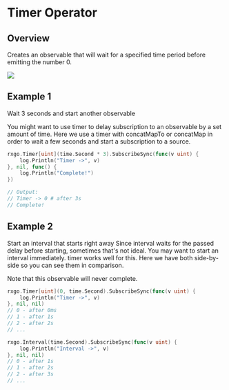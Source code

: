 # Timer Operator

## Overview

Creates an observable that will wait for a specified time period before emitting the number 0.

![](http://reactivex.io/documentation/operators/images/timer.png)

## Example 1

Wait 3 seconds and start another observable

You might want to use timer to delay subscription to an observable by a set amount of time. Here we use a timer with concatMapTo or concatMap in order to wait a few seconds and start a subscription to a source.

```go
rxgo.Timer[uint](time.Second * 3).SubscribeSync(func(v uint) {
    log.Println("Timer ->", v)
}, nil, func() {
    log.Println("Complete!")
})

// Output:
// Timer -> 0 # after 3s
// Complete!
```

## Example 2

Start an interval that starts right away
Since interval waits for the passed delay before starting, sometimes that's not ideal. You may want to start an interval immediately. timer works well for this. Here we have both side-by-side so you can see them in comparison.

Note that this observable will never complete.

```go
rxgo.Timer[uint](0, time.Second).SubscribeSync(func(v uint) {
    log.Println("Timer ->", v)
}, nil, nil)
// 0 - after 0ms
// 1 - after 1s
// 2 - after 2s
// ...

rxgo.Interval(time.Second).SubscribeSync(func(v uint) {
    log.Println("Interval ->", v)
}, nil, nil)
// 0 - after 1s
// 1 - after 2s
// 2 - after 3s
// ...
```
